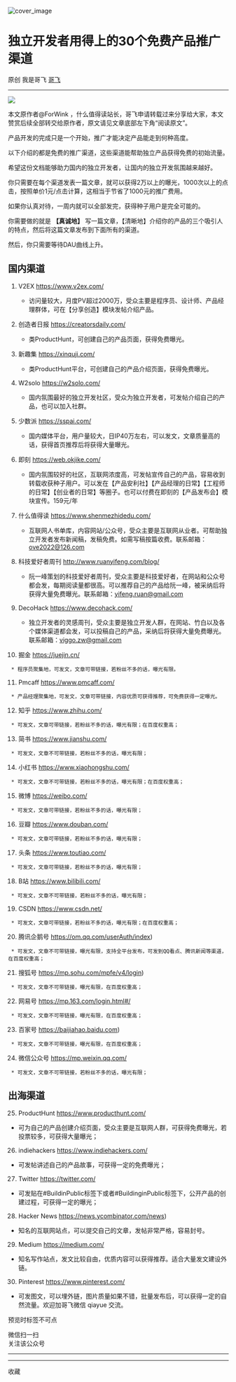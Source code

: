 ![cover_image](https://mmbiz.qpic.cn/sz_mmbiz_jpg/LBrX00GQeicuic4dxucdIQwfTicxoRIMwSzwLHxvIQTkbvH8cCerYQ7iaia3GDV19Zkce5Lgs7glBp4xH1KG66WNe5A/0?wx_fmt=jpeg)

#  独立开发者用得上的30个免费产品推广渠道

原创  我是哥飞  [ 哥飞 ](javascript:void\(0\);)

__ _ _ _ _

![](https://mmbiz.qpic.cn/sz_mmbiz_png/LBrX00GQeicuic4dxucdIQwfTicxoRIMwSzrZesDYFOAkicgN2cEdgv2SL7qDIojHiaZXUG0NicNY23edBNOJIWTWa6A/640?wx_fmt=png)

本文原作者@ForWink ，什么值得读站长，哥飞申请转载过来分享给大家，本文赞赏后续全部转交给原作者，原文请见文章底部左下角“阅读原文”。

产品开发的完成只是一个开始，推广才能决定产品能走到何种高度。

以下介绍的都是免费的推广渠道，这些渠道能帮助独立产品获得免费的初始流量。

希望这份文档能够助力国内的独立开发者，让国内的独立开发氛围越来越好。

你只需要在每个渠道发表一篇文章，就可以获得2万以上的曝光，1000次以上的点击，按照单价1元/点击计算，这相当于节省了1000元的推广费用。

如果你认真对待，一周内就可以全部发完，获得种子用户是完全可能的。

你需要做的就是 **【真诚地】** 写一篇文章，【清晰地】介绍你的产品的三个吸引人的特点，然后将这篇文章发布到下面所有的渠道。

然后，你只需要等待DAU曲线上升。

##  国内渠道

  1. V2EX https://www.v2ex.com/ 

     * 访问量较大，月度PV超过2000万，受众主要是程序员、设计师、产品经理群体，可在【分享创造】模块发帖介绍产品。 
  2. 创造者日报 https://creatorsdaily.com/ 

     * 类ProductHunt，可创建自己的产品页面，获得免费曝光。 
  3. 新趣集 https://xinquji.com/ 

     * 类ProductHunt平台，可创建自己的产品介绍页面，获得免费曝光。 
  4. W2solo https://w2solo.com/ 

     * 国内氛围最好的独立开发社区，受众为独立开发者，可发帖介绍自己的产品，也可以加入社群。 
  5. 少数派 https://sspai.com/ 

     * 国内媒体平台，用户量较大，日IP40万左右，可以发文，文章质量高的话，获得首页推荐后将获得大量曝光。 
  6. 即刻 https://web.okjike.com/ 

     * 国内氛围较好的社区，互联网浓度高，可发帖宣传自己的产品，容易收到转载收获种子用户。可以发在【产品安利社】【产品经理的日常】【工程师的日常】【创业者的日常】等圈子。也可以付费在即刻的【产品发布会】模块宣传。159元/年 
  7. 什么值得读 https://www.shenmezhidedu.com/ 

     * 互联网人书单库，内容网站/公众号，受众主要是互联网从业者。可帮助独立开发者发布新闻稿，发稿免费。如需写稿按篇收费。联系邮箱：ove2022@126.com 
  8. 科技爱好者周刊 http://www.ruanyifeng.com/blog/ 

     * 阮一峰策划的科技爱好者周刊，受众主要是科技爱好者，在网站和公众号都会发，每期阅读量都很高。可以推荐自己的产品给阮一峰，被采纳后将获得大量免费曝光。联系邮箱：yifeng.ruan@gmail.com 
  9. DecoHack https://www.decohack.com/ 

     * 独立开发者的灵感周刊，受众主要是独立开发人群，在网站、竹白以及各个媒体渠道都会发，可以投稿自己的产品，采纳后将获得大量免费曝光。联系邮箱：viggo.zw@gmail.com 
  10. 掘金 https://juejin.cn/ 

     * 程序员聚集地，可发文，文章可带链接，若粉丝不多的话，曝光有限。 
  11. Pmcaff https://www.pmcaff.com/ 

     * 产品经理聚集地，可发文，文章可带链接，内容优质可获得推荐，可免费获得一定曝光。 
  12. 知乎 https://www.zhihu.com/ 

     * 可发文，文章可带链接，若粉丝不多的话，曝光有限；在百度权重高； 
  13. 简书 https://www.jianshu.com/ 

     * 可发文，文章不可带链接，若粉丝不多的话，曝光有限； 
  14. 小红书 https://www.xiaohongshu.com/ 

     * 可发文，文章不可带链接，若粉丝不多的话，曝光有限；在百度权重高； 
  15. 微博 https://weibo.com/ 

     * 可发文，文章可带链接，若粉丝不多的话，曝光有限； 
  16. 豆瓣 https://www.douban.com/ 

     * 可发文，文章可带链接，若粉丝不多的话，曝光有限； 
  17. 头条 https://www.toutiao.com/ 

     * 可发文，文章可带链接，若粉丝不多的话，曝光有限； 
  18. B站 https://www.bilibili.com/ 

     * 可发文，文章不可带链接，若粉丝不多的话，曝光有限； 
  19. CSDN https://www.csdn.net/ 

     * 可发文，文章可带链接，若粉丝不多的话，曝光有限；在百度权重高； 
  20. 腾讯企鹅号 https://om.qq.com/userAuth/index) 

     * 可发文，文章不可带链接，曝光有限，支持全平台发布，可发到QQ看点、腾讯新闻等渠道，在百度权重高； 
  21. 搜狐号 https://mp.sohu.com/mpfe/v4/login) 

     * 可发文，文章不可带链接，曝光有限，在百度权重高； 
  22. 网易号 https://mp.163.com/login.html#/ 

     * 可发文，文章不可带链接，曝光有限，在百度权重高； 
  23. 百家号 https://baijiahao.baidu.com) 

     * 可发文，文章不可带链接，曝光有限，在百度权重高； 
  24. 微信公众号 https://mp.weixin.qq.com/ 

     * 可发文，文章不可带链接，若粉丝不多的话，曝光有限； 

##  出海渠道

  25. ProductHunt https://www.producthunt.com/ 

  * 可为自己的产品创建介绍页面，受众主要是互联网人群，可获得免费曝光，若投票较多，可获得大量曝光； 

  26. indiehackers https://www.indiehackers.com/ 

  * 可发帖讲述自己的产品故事，可获得一定的免费曝光； 

  27. Twitter https://twitter.com/ 

  * 可发贴在#BuildinPublic标签下或者#BuildinginPublic标签下，公开产品的创建过程，可获得一定的曝光； 

  28. Hacker News https://news.ycombinator.com/news) 

  * 知名的互联网站点，可以提交自己的文章，发帖非常严格，容易封号。 

  29. Medium https://medium.com/ 

  * 知名写作站点，发文比较自由，优质内容可以获得推荐。适合大量发文建设外链。 

  30. Pinterest https://www.pinterest.com/ 

  * 可发图文，可以埋外链，图片质量如果不错，批量发布后，可以获得一定的自然流量。欢迎加哥飞微信 qiayue 交流。 

  

  

预览时标签不可点

微信扫一扫  
关注该公众号





****



****



  收藏

